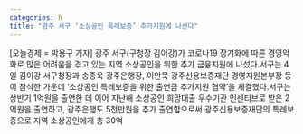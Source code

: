 ```yaml
---
categories: h
title: "광주 서구 ‘소상공인 특례보증’ 추가지원에 나선다"
---
```

[오늘경제 = 박용구 기자] 광주 서구(구청장 김이강)가 코로나19 장기화에 따른 경영악화로 많은 어려움을 겪고 있는 지역 소상공인을 위한 추가 금융지원에 나섰다.서구는 4일 김이강 서구청장과 송종욱 광주은행장, 이안묵 광주신용보증재단 경영지원본부장 등이 참석한 가운데 ‘소상공인 특례보증을 위한 출연금 추가지원 협약’을 체결했다.서구는 상반기 1억원을 출연한 데 이어 지난해 소상공인 희망대출 우수기관 인센티브로 받은 2억원을 출연하고, 광주은행도 5천만원을 추가 출연함으로써 광주신용보증재단의 특례보증으로 지역 소상공인에게 총 30억